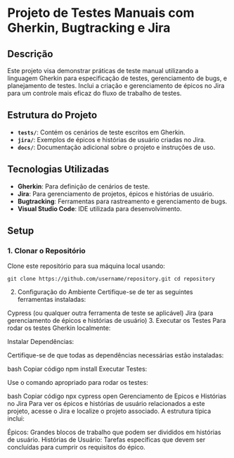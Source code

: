 # Projeto de Testes Manuais com Gherkin, Bugtracking e Jira

## Descrição

Este projeto visa demonstrar práticas de teste manual utilizando a linguagem Gherkin para especificação de testes, gerenciamento de bugs, e planejamento de testes. Inclui a criação e gerenciamento de épicos no Jira para um controle mais eficaz do fluxo de trabalho de testes.

## Estrutura do Projeto

- **`tests/`**: Contém os cenários de teste escritos em Gherkin.
- **`jira/`**: Exemplos de épicos e histórias de usuário criadas no Jira.
- **`docs/`**: Documentação adicional sobre o projeto e instruções de uso.

## Tecnologias Utilizadas

- **Gherkin**: Para definição de cenários de teste.
- **Jira**: Para gerenciamento de projetos, épicos e histórias de usuário.
- **Bugtracking**: Ferramentas para rastreamento e gerenciamento de bugs.
- **Visual Studio Code**: IDE utilizada para desenvolvimento.

## Setup

### 1. Clonar o Repositório

Clone este repositório para sua máquina local usando:

`git clone https://github.com/username/repository.git
cd repository`


2. Configuração do Ambiente
Certifique-se de ter as seguintes ferramentas instaladas:

Cypress (ou qualquer outra ferramenta de teste se aplicável)
Jira (para gerenciamento de épicos e histórias de usuário)
3. Executar os Testes
Para rodar os testes Gherkin localmente:

Instalar Dependências:

Certifique-se de que todas as dependências necessárias estão instaladas:

bash
Copiar código
npm install
Executar Testes:

Use o comando apropriado para rodar os testes:

bash
Copiar código
npx cypress open
Gerenciamento de Epicos e Histórias no Jira
Para ver os épicos e histórias de usuário relacionados a este projeto, acesse o Jira e localize o projeto associado. A estrutura típica inclui:

Épicos: Grandes blocos de trabalho que podem ser divididos em histórias de usuário.
Histórias de Usuário: Tarefas específicas que devem ser concluídas para cumprir os requisitos do épico.

